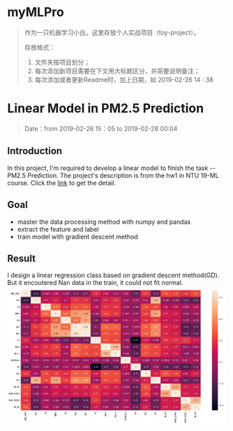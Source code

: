 # myMLPro
>  作为一只机器学习小白，这里存放个人实战项目（toy-project）。
>
> 存放格式：
>
> 1. 文件夹按项目划分；
> 2. 每次添加新项目需要在下文用大标题区分，并简要说明备注；
> 3. 每次添加或者更新Readme时，加上日期，如 2019-02-26 14 : 38



# Linear Model in PM2.5 Prediction

>  Date：from 2019-02-26 15：05 to 2019-02-28 00:04

## Introduction
In this project, I'm required to develop a linear model to finish the task -- PM2.5 Prediction. The project's description is from the hw1 in NTU 19-ML course. Click the [link](https://ntumlta2019.github.io/ml-web-hw1/) to get the detail.

## Goal
* master the data processing method with numpy and pandas
* extract the feature and label
* train model with gradient descent method
  

## Result
I design a linear regression class based on gradient descent method(GD). But it encoutered Nan data in the train, it could not fit normal.  
![](https://raw.githubusercontent.com/JoshuaQYH/blogImage/master/20190228002703.png)
